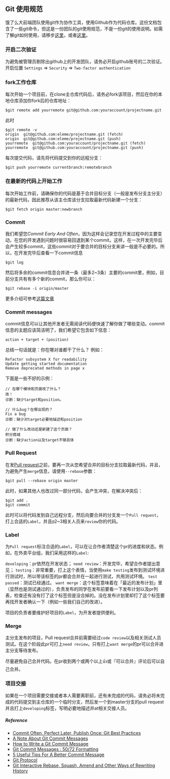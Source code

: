 ## Git 使用规范

饿了么大前端团队使用git作为协作工具，使用Github作为代码仓库。这份文档包含了一些git命令，但这是一份团队的git使用规范，不是一份git的使用说明。如需了解git如何使用，请移步[这里](https://git-scm.com/)，或者[这里](https://www.atlassian.com/git/tutorials/)。

### 开启二次验证
为避免被管理员剔除出github上的开发团队，请务必开启github账号的二次验证。开启位置 `Settings` => `Security` => `Two-factor authentication`

### fork工作仓库
每次开始一个项目前，在clone主仓库代码后，请务必fork该项目，然后在你的本地仓库添加你fork后的仓库地址：

```
$git remote add yourremote git@github.com:youraccount/projectname.git
```

此时

```
$git remote -v
origin	git@github.com:eleme/projectname.git (fetch)
origin	git@github.com:eleme/projectname.git (push)
yourremote	git@github.com:youraccount/projectname.git (fetch)
yourremote	git@github.com:youraccount/projectname.git (push)
```

每次提交代码，请先将代码提交到你的远程分支：

```
$git push yourremote currentbranch:remotebranch
```

### 在最新的代码上开始工作

每次开始工作前，请确保你的代码是基于合并目标分支（一般是发布分支主分支）的最新代码，因此推荐从该主仓库该分支拉取最新代码新建一个分支：

```
$git fetch origin master:newbranch
```

### Commit
我们希望您*Commit Early And Often*，因为这样会记录您在开发过程中的主要变动，在您的开发遇到问题时很容易回退到某个commit。这样，在一次开发完毕后会产生较多commit，这些commit对于要合并的目标分支来讲一般是不必要的。所以，在开发完毕后查看一下commit信息

```
$git log
```

然后将多余的commit信息合并进一条（最多2~3条）主要的commit里，例如，目前分支共有有多个新的commit，那么你可以：

```
$git rebase -i origin/master
```
更多介绍可参考[这篇文章](https://robots.thoughtbot.com/git-interactive-rebase-squash-amend-rewriting-history)
### Commit messages
commit信息可以让其他开发者无需阅读代码便快速了解你做了哪些变动。commit信息的主题应该简洁明了，我们希望它包含如下信息：

```
action + target + (position)
```
总结一句话就是：你在哪对谁都干了什么？
例如：

```
Refactor subsystem X for readability
Update getting started documentation
Remove deprecated methods in page x
```
下面是一些不好的示例：

```
// 在哪个模块和页面改了什么？
改！
诊断：缺少target和position。

// 什么bug？在哪出现的？
Fix a bug
诊断：缺少对target必要地描述和position

// 做了什么改动还是新建了这个页面？
积分商城
诊断：缺少action以及target不够具体
```

### Pull Request
在发[Pull request](https://help.github.com/articles/using-pull-requests/)之前，要再一次从您希望合并的目标分支拉取最新代码，并且，为避免产生`merge`信息，请使用`--rebase`参数：

```
$git pull --rebase origin master
```

此时，如果其他人也改过同一部分代码，会产生冲突，在解决冲突后：

```
$git add .
$git commit
```
此时可以将代码发到自己远程分支，然后向要合并的分支发一个`Pull request`，打上合适的`Label`，并且`@`2~3相关人员来`review`你的代码。

### Label
为`Pull request`标注合适的`Label`，可以在让合作者清楚这个pr的进度和状态。例如，在外卖平台组，我们采用这样的`Label`:

`developing`：pr依然在开发状态；
`need review`：开发完毕，希望合作者提出意见；
`testing`：非常重要，打上这个表情，当使用`make testing`发布到测试环境进行测试时，所以带该标签的pr都会合并在一起进行测试，共用测试环境。
`test passed`：测试已经通过。
`want merge`：这个标签意味着在「最近的发布计划」里（显然也是测试通过的），负责发布的同学在发布前要看一下发布计划以及pr列表，检查还有没有打了这个标签但是没合掉的。没在发布计划里却打了这个标签要再找开发者确认一下（例如一些我们自己的改进）。

项目的负责者要维护好项目的`Label`，为开发者提供便利。

### Merge
主分支发布的项目，Pull request合并前需要经过`code review`以及相关测试人员测试。在这个阶段此pr可打上`need review`，只有打上`want merge`的pr可以合并进主分支等待发布。

尽量避免自己合并代码。在pr收到两个或两个以上:thumbsup:或『可以合并』评论后可以自己合并。

### 项目交接
如果在一个项目需要交接或者本人需要离职前，还有未完成的代码，请务必将未完成的代码提交到主仓库的一个临时分支，然后发一个到master分支的pull request并且打上`developing`标签，写明必要地描述并at相关交接人员。

##### *Reference*
* [Commit Often, Perfect Later, Publish Once: Git Best Practices](http://sethrobertson.github.io/GitBestPractices/)
* [A Note About Git Commit Messages](http://tbaggery.com/2008/04/19/a-note-about-git-commit-messages.html)
* [How to Write a Git Commit Message](http://chris.beams.io/posts/git-commit/)
* [Git Commit Messages : 50/72 Formatting](http://stackoverflow.com/questions/2290016/git-commit-messages-50-72-formatting)
* [5 Useful Tips For A Better Commit Message](https://robots.thoughtbot.com/5-useful-tips-for-a-better-commit-message)
* [Git Protocol](https://github.com/thoughtbot/guides/tree/master/protocol/git)
* [Git Interactive Rebase, Squash, Amend and Other Ways of Rewriting History](https://robots.thoughtbot.com/git-interactive-rebase-squash-amend-rewriting-history)